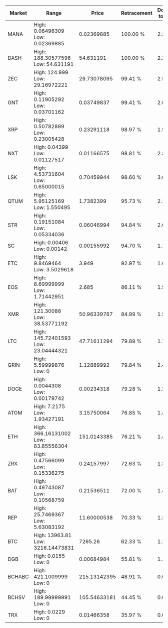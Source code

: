 | Market | Range | Price| Retracement | Doubles to 50% |
| --- | --- | --- | --- | --- |
| MANA | High: 0.08496309<br />Low: 0.02369885 | 0.02369885 | 100.00 % | 2.29 |
| DASH | High: 188.30577596<br />Low: 54.631191 | 54.631191 | 100.00 % | 2.22 |
| ZEC | High: 124.999<br />Low: 29.16972221 | 29.73078095 | 99.41 % | 2.59 |
| GNT | High: 0.11905292<br />Low: 0.03701162 | 0.03749837 | 99.41 % | 2.08 |
| XRP | High: 0.50782889<br />Low: 0.23005428 | 0.23291118 | 98.97 % | 1.58 |
| NXT | High: 0.04399<br />Low: 0.01127517 | 0.01166575 | 98.81 % | 2.37 |
| LSK | High: 4.53731604<br />Low: 0.65000015 | 0.70459944 | 98.60 % | 3.68 |
| QTUM | High: 5.95125169<br />Low: 1.550495 | 1.7382399 | 95.73 % | 2.16 |
| STR | High: 0.19151084<br />Low: 0.05334036 | 0.06046994 | 94.84 % | 2.02 |
| SC | High: 0.00406<br />Low: 0.00142 | 0.00155992 | 94.70 % | 1.76 |
| ETC | High: 9.8469464<br />Low: 3.5029618 | 3.949 | 92.97 % | 1.69 |
| EOS | High: 8.69999999<br />Low: 1.71442951 | 2.685 | 86.11 % | 1.94 |
| XMR | High: 121.30088<br />Low: 38.53771192 | 50.96339767 | 84.99 % | 1.57 |
| LTC | High: 145.72401593<br />Low: 23.04444321 | 47.71611294 | 79.89 % | 1.77 |
| GRIN | High: 5.59999876<br />Low: 0 | 1.12889992 | 79.84 % | 2.48 |
| DOGE | High: 0.0044308<br />Low: 0.00179742 | 0.00234318 | 79.28 % | 1.33 |
| ATOM | High: 7.2175<br />Low: 1.93427191 | 3.15750064 | 76.85 % | 1.45 |
| ETH | High: 366.16131002<br />Low: 83.85556304 | 151.0143385 | 76.21 % | 1.49 |
| ZRX | High: 0.47566099<br />Low: 0.15336275 | 0.24157997 | 72.63 % | 1.30 |
| BAT | High: 0.49743087<br />Low: 0.10568759 | 0.21536511 | 72.00 % | 1.40 |
| REP | High: 25.7469367<br />Low: 5.63083192 | 11.60000538 | 70.33 % | 1.35 |
| BTC | High: 13963.81<br />Low: 3216.14473831 | 7265.26 | 62.33 % | 1.18 |
| DGB | High: 0.0155<br />Low: 0 | 0.00684984 | 55.81 % | 1.13 |
| BCHABC | High: 421.1009999<br />Low: 0 | 215.13142395 | 48.91 % | 0.00 |
| BCHSV | High: 189.99999991<br />Low: 0 | 105.54633181 | 44.45 % | 0.00 |
| TRX | High: 0.0229<br />Low: 0 | 0.01466358 | 35.97 % | 0.00 |
